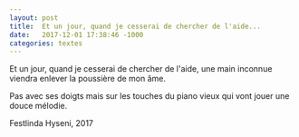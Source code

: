 ```yaml
---
layout: post
title:  Et un jour, quand je cesserai de chercher de l'aide...
date:   2017-12-01 17:38:46 -1000
categories: textes
---
```

Et un jour, quand je cesserai de chercher de l'aide, une main inconnue viendra enlever la poussière de mon âme.

Pas avec ses doigts mais sur les touches du piano vieux qui vont jouer une douce mélodie.

Festlinda Hyseni, 2017